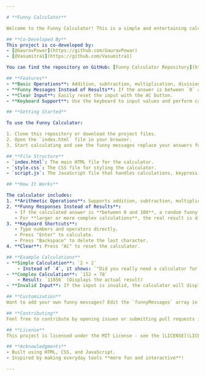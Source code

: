 ```yaml
---

# **Funny Calculator**

Welcome to the Funny Calculator! This is a simple and entertaining calculator built with HTML, CSS, and JavaScript. It performs basic arithmetic operations and adds a humorous touch by displaying funny messages **instead of the result** for simple calculations.

## **Co-Developed By**
This project is co-developed by:
- [@GauravPowar](https://github.com/GauravPowar)
- [@Vasumitra1](https://github.com/Vasumitra1)

You can find the repository on GitHub: [Funny Calculator Repository](https://github.com/GauravPowar/Funny_Calculator)

## **Features**
- **Basic Operations**: Addition, subtraction, multiplication, division, and modulus.
- **Funny Messages Instead of Results**: If the answer is between `0` and `100`, a random funny message will be displayed **instead of the actual result**.
- **Clear Input**: Easily reset the input with the AC button.
- **Keyboard Support**: Use the keyboard to input values and perform calculations.

## **Getting Started**

To use the Funny Calculator:

1. Clone this repository or download the project files.
2. Open the `index.html` file in your browser.
3. Start calculating and see the funny messages replace your answers for easy calculations!

## **File Structure**
- `index.html`: The main HTML file for the calculator.
- `style.css`: The CSS file for styling the calculator.
- `script.js`: The JavaScript file that handles calculations, keypress events, and funny messages.

## **How It Works**

The calculator includes:
1. **Arithmetic Operations**: Supports addition, subtraction, multiplication, division, and modulus (`%`).
2. **Funny Responses Instead of Results**: 
   - If the calculated answer is **between 0 and 100**, a random funny message will be displayed **instead of the actual result**.
   - For **larger or more complex calculations**, the real result is displayed normally.
3. **Keyboard Shortcuts**:
   - Type numbers and operators directly.
   - Press "Enter" to calculate.
   - Press "Backspace" to delete the last character.
4. **Clear**: Press "AC" to reset the calculator.

## **Example Calculations**
- **Simple Calculation**: `2 + 2`
    - Instead of `4`, it shows: `"Did you really need a calculator for this? 😆"`
- **Complex Calculation**: `152 × 78`
    - Result: `11856` (Displays the actual result)
- **Invalid Input**: If the input is invalid, the calculator will display: `"Invalid input!"`

## **Customization**
Want to add your own funny messages? Edit the `funnyMessages` array in `script.js`. You can also modify the calculator’s styling in `style.css`.

## **Contributing**
Feel free to contribute by opening issues or submitting pull requests if you find bugs or want to add more features!

## **License**
This project is licensed under the MIT License - see the [LICENSE](LICENSE) file for details.

## **Acknowledgments**
- Built using HTML, CSS, and JavaScript.
- Inspired by making everyday tools **more fun and interactive**!

---
```


